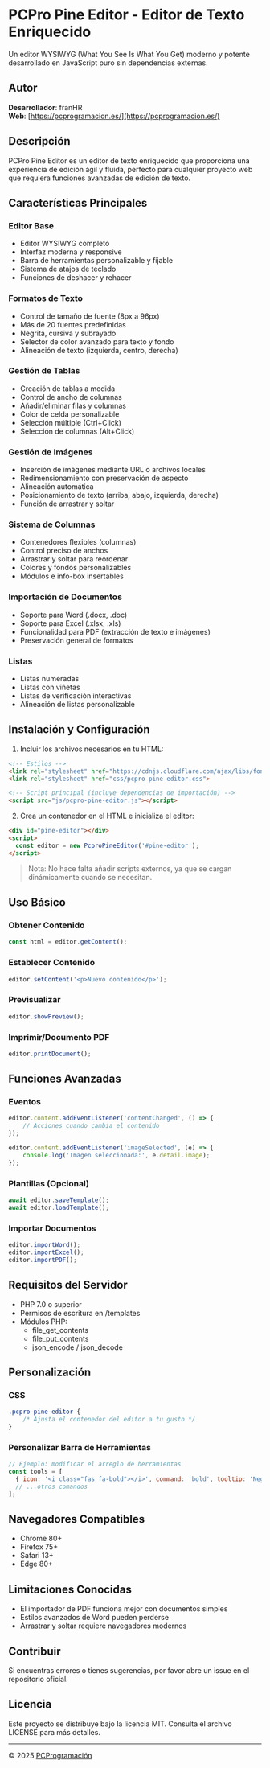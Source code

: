 # PCPro Pine Editor - Editor de Texto Enriquecido

Un editor WYSIWYG (What You See Is What You Get) moderno y potente desarrollado en JavaScript puro sin dependencias externas.

## Autor
**Desarrollador**: franHR  
**Web**: [https://pcprogramacion.es/](https://pcprogramacion.es/)

## Descripción
PCPro Pine Editor es un editor de texto enriquecido que proporciona una experiencia de edición ágil y fluida, perfecto para cualquier proyecto web que requiera funciones avanzadas de edición de texto.

## Características Principales

### Editor Base
- Editor WYSIWYG completo
- Interfaz moderna y responsive
- Barra de herramientas personalizable y fijable
- Sistema de atajos de teclado
- Funciones de deshacer y rehacer

### Formatos de Texto
- Control de tamaño de fuente (8px a 96px)
- Más de 20 fuentes predefinidas
- Negrita, cursiva y subrayado
- Selector de color avanzado para texto y fondo
- Alineación de texto (izquierda, centro, derecha)

### Gestión de Tablas
- Creación de tablas a medida
- Control de ancho de columnas
- Añadir/eliminar filas y columnas
- Color de celda personalizable
- Selección múltiple (Ctrl+Click)
- Selección de columnas (Alt+Click)

### Gestión de Imágenes
- Inserción de imágenes mediante URL o archivos locales
- Redimensionamiento con preservación de aspecto
- Alineación automática
- Posicionamiento de texto (arriba, abajo, izquierda, derecha)
- Función de arrastrar y soltar

### Sistema de Columnas
- Contenedores flexibles (columnas)
- Control preciso de anchos
- Arrastrar y soltar para reordenar
- Colores y fondos personalizables
- Módulos e info-box insertables

### Importación de Documentos
- Soporte para Word (.docx, .doc)
- Soporte para Excel (.xlsx, .xls)
- Funcionalidad para PDF (extracción de texto e imágenes)
- Preservación general de formatos

### Listas
- Listas numeradas
- Listas con viñetas
- Listas de verificación interactivas
- Alineación de listas personalizable

## Instalación y Configuración

1. Incluir los archivos necesarios en tu HTML:
```html
<!-- Estilos -->
<link rel="stylesheet" href="https://cdnjs.cloudflare.com/ajax/libs/font-awesome/6.4.0/css/all.min.css">
<link rel="stylesheet" href="css/pcpro-pine-editor.css">

<!-- Script principal (incluye dependencias de importación) -->
<script src="js/pcpro-pine-editor.js"></script>
```

2. Crea un contenedor en el HTML e inicializa el editor:
```html
<div id="pine-editor"></div>
<script>
  const editor = new PcproPineEditor('#pine-editor');
</script>
```

> Nota: No hace falta añadir scripts externos, ya que se cargan dinámicamente cuando se necesitan.

## Uso Básico

### Obtener Contenido
```javascript
const html = editor.getContent();
```

### Establecer Contenido
```javascript
editor.setContent('<p>Nuevo contenido</p>');
```

### Previsualizar
```javascript
editor.showPreview();
```

### Imprimir/Documento PDF
```javascript
editor.printDocument();
```

## Funciones Avanzadas

### Eventos
```javascript
editor.content.addEventListener('contentChanged', () => {
    // Acciones cuando cambia el contenido
});
```

```javascript
editor.content.addEventListener('imageSelected', (e) => {
    console.log('Imagen seleccionada:', e.detail.image);
});
```

### Plantillas (Opcional)
```javascript
await editor.saveTemplate();
await editor.loadTemplate();
```

### Importar Documentos
```javascript
editor.importWord();
editor.importExcel();
editor.importPDF();
```

## Requisitos del Servidor

- PHP 7.0 o superior
- Permisos de escritura en /templates
- Módulos PHP:
  - file_get_contents
  - file_put_contents
  - json_encode / json_decode

## Personalización

### CSS
```css
.pcpro-pine-editor {
    /* Ajusta el contenedor del editor a tu gusto */
}
```

### Personalizar Barra de Herramientas
```javascript
// Ejemplo: modificar el arreglo de herramientas
const tools = [
  { icon: '<i class="fas fa-bold"></i>', command: 'bold', tooltip: 'Negrita' },
  // ...otros comandos
];
```

## Navegadores Compatibles
- Chrome 80+
- Firefox 75+
- Safari 13+
- Edge 80+

## Limitaciones Conocidas
- El importador de PDF funciona mejor con documentos simples
- Estilos avanzados de Word pueden perderse
- Arrastrar y soltar requiere navegadores modernos

## Contribuir
Si encuentras errores o tienes sugerencias, por favor abre un issue en el repositorio oficial.

## Licencia
Este proyecto se distribuye bajo la licencia MIT. Consulta el archivo LICENSE para más detalles.

---
© 2025 [PCProgramación](https://www.pcprogramacion.es)

